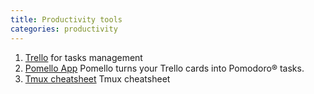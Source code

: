 ```yaml
---
title: Productivity tools
categories: productivity
---
```

1. [Trello](https://trello.com) for tasks management
2. [Pomello App](https://pomelloapp.com) Pomello turns your Trello cards into Pomodoro® tasks.
3. [Tmux cheatsheet](https://gist.github.com/andreyvit/2921703) Tmux cheatsheet
